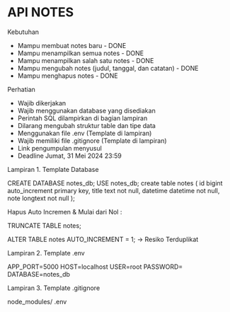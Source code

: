 # API NOTES

Kebutuhan
 - Mampu membuat notes baru - DONE
 - Mampu menampilkan semua notes - DONE
 - Mampu menampilkan salah satu notes - DONE
 - Mampu mengubah notes (judul, tanggal, dan catatan) - DONE
 - Mampu menghapus notes - DONE


Perhatian
 - Wajib dikerjakan
 - Wajib menggunakan database yang disediakan
 - Perintah SQL dilampirkan di bagian lampiran
 - Dilarang mengubah struktur table dan tipe data
 - Menggunakan file .env (Template di lampiran)
 - Wajib memiliki file .gitignore (Template di lampiran)
 - Link pengumpulan menyusul
 - Deadline Jumat, 31 Mei 2024 23:59

Lampiran 1. Template Database

CREATE DATABASE notes_db;
USE notes_db;
create table notes
(
    id       bigint auto_increment primary key,
    title    text     not null,
    datetime datetime not null,
    note     longtext not null
);

Hapus Auto Incremen & Mulai dari Nol :

TRUNCATE TABLE notes;

ALTER TABLE notes AUTO_INCREMENT = 1; -> Resiko Terduplikat

Lampiran 2. Template .env

APP_PORT=5000
HOST=localhost
USER=root
PASSWORD=
DATABASE=notes_db

Lampiran 3. Template .gitignore

node_modules/
.env
